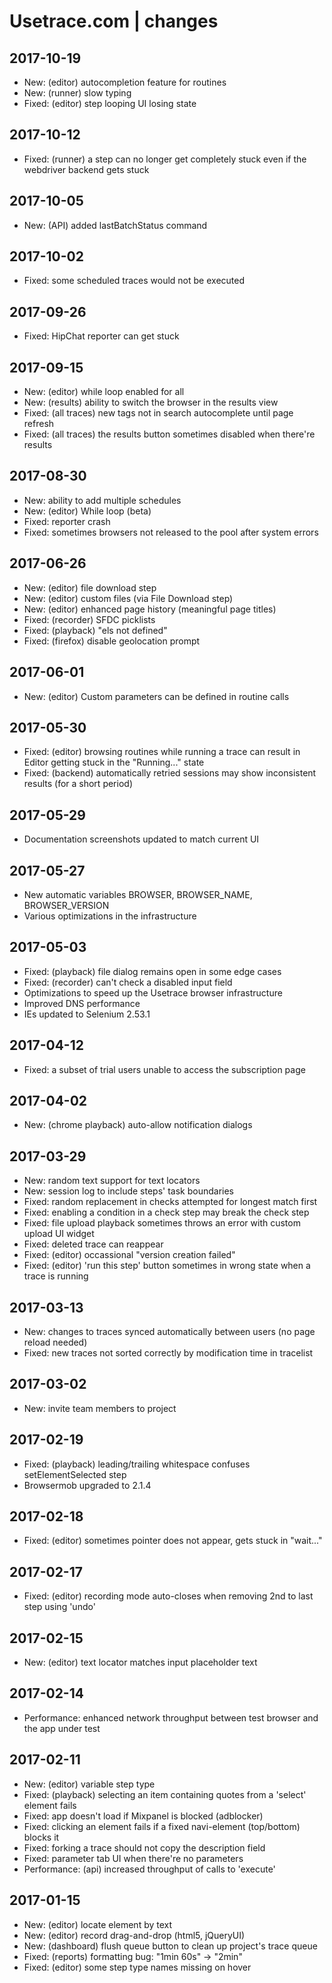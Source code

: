 # Usetrace.com | changes

## 2017-10-19
* New: (editor) autocompletion feature for routines
* New: (runner) slow typing
* Fixed: (editor) step looping UI losing state

## 2017-10-12
* Fixed: (runner) a step can no longer get completely stuck even if the webdriver backend gets stuck

## 2017-10-05
* New: (API) added lastBatchStatus command

## 2017-10-02
* Fixed: some scheduled traces would not be executed

## 2017-09-26
* Fixed: HipChat reporter can get stuck

## 2017-09-15
* New: (editor) while loop enabled for all
* New: (results) ability to switch the browser in the results view
* Fixed: (all traces) new tags not in search autocomplete until page refresh
* Fixed: (all traces) the results button sometimes disabled when there're results

## 2017-08-30
* New: ability to add multiple schedules
* New: (editor) While loop (beta)
* Fixed: reporter crash
* Fixed: sometimes browsers not released to the pool after system errors

## 2017-06-26
* New: (editor) file download step
* New: (editor) custom files (via File Download step)
* New: (editor) enhanced page history (meaningful page titles)
* Fixed: (recorder) SFDC picklists
* Fixed: (playback) "els not defined"
* Fixed: (firefox) disable geolocation prompt

## 2017-06-01
* New: (editor) Custom parameters can be defined in routine calls

## 2017-05-30
* Fixed: (editor) browsing routines while running a trace can result in Editor getting stuck in the "Running..." state
* Fixed: (backend) automatically retried sessions may show inconsistent results (for a short period)

## 2017-05-29
* Documentation screenshots updated to match current UI

## 2017-05-27
* New automatic variables BROWSER, BROWSER_NAME, BROWSER_VERSION
* Various optimizations in the infrastructure

## 2017-05-03
* Fixed: (playback) file dialog remains open in some edge cases
* Fixed: (recorder) can't check a disabled input field
* Optimizations to speed up the Usetrace browser infrastructure
* Improved DNS performance
* IEs updated to Selenium 2.53.1

## 2017-04-12
* Fixed: a subset of trial users unable to access the subscription page

## 2017-04-02
* New: (chrome playback) auto-allow notification dialogs

## 2017-03-29
* New: random text support for text locators
* New: session log to include steps' task boundaries
* Fixed: random replacement in checks attempted for longest match first
* Fixed: enabling a condition in a check step may break the check step
* Fixed: file upload playback sometimes throws an error with custom upload UI widget
* Fixed: deleted trace can reappear
* Fixed: (editor) occassional "version creation failed"
* Fixed: (editor) 'run this step' button sometimes in wrong state when a trace is running

## 2017-03-13
* New: changes to traces synced automatically between users (no page reload needed)
* Fixed: new traces not sorted correctly by modification time in tracelist

## 2017-03-02
* New: invite team members to project

## 2017-02-19
* Fixed: (playback) leading/trailing whitespace confuses setElementSelected step
* Browsermob upgraded to 2.1.4

## 2017-02-18
* Fixed: (editor) sometimes pointer does not appear, gets stuck in "wait..."

## 2017-02-17
* Fixed: (editor) recording mode auto-closes when removing 2nd to last step using 'undo'

## 2017-02-15
* New: (editor) text locator matches input placeholder text

## 2017-02-14
* Performance: enhanced network throughput between test browser and the app under test

## 2017-02-11
* New: (editor) variable step type
* Fixed: (playback) selecting an item containing quotes from a 'select' element fails
* Fixed: app doesn't load if Mixpanel is blocked (adblocker)
* Fixed: clicking an element fails if a fixed navi-element (top/bottom) blocks it  
* Fixed: forking a trace should not copy the description field
* Fixed: parameter tab UI when there're no parameters
* Performance: (api) increased throughput of calls to 'execute'

## 2017-01-15
* New: (editor) locate element by text
* New: (editor) record drag-and-drop (html5, jQueryUI)
* New: (dashboard) flush queue button to clean up project's trace queue
* Fixed: (reports) formatting bug: "1min 60s" -> "2min"
* Fixed: (editor) some step type names missing on hover
